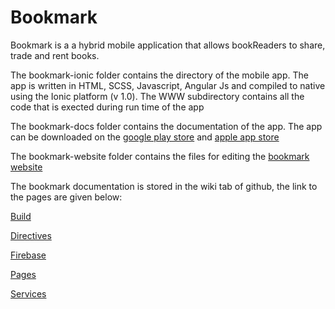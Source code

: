 # Bookmark
Bookmark is a a hybrid mobile application that allows bookReaders to share, trade and rent books.

The bookmark-ionic folder contains the directory of the mobile app. The app is written in HTML, SCSS, Javascript, Angular Js and compiled to native using the Ionic platform (v 1.0). The WWW subdirectory contains all the code that is exected during run time of the app

The bookmark-docs folder contains the documentation of the app. The app can be downloaded on the [google play store](https://play.google.com/store/apps/details?id=com.ionicframework.bookmark542273&hl=en) and [apple app store](https://itunes.apple.com/in/app/bookmark-share-books/id1201840951?mt=8)

The bookmark-website folder contains the files for editing the [bookmark website](http://jharilela.com/bookmark/index.html)

The bookmark documentation is stored in the wiki tab of github, the link to the pages are given below:

[Build](https://github.com/Jharilela/Bookmark/wiki/Build)

[Directives](https://github.com/Jharilela/Bookmark/wiki/Directives)

[Firebase](https://github.com/Jharilela/Bookmark/wiki/Firebase)

[Pages](https://github.com/Jharilela/Bookmark/wiki/Pages)

[Services](https://github.com/Jharilela/Bookmark/wiki/Services)
